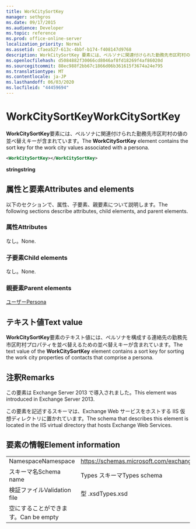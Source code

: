 ```yaml
---
title: WorkCitySortKey
manager: sethgros
ms.date: 09/17/2015
ms.audience: Developer
ms.topic: reference
ms.prod: office-online-server
localization_priority: Normal
ms.assetid: cfaea527-613c-4bbf-b174-f408147d9768
description: WorkCitySortKey 要素には、ペルソナに関連付けられた勤務先市区町村の値の並べ替えキーが含まれています。
ms.openlocfilehash: d5084882f30066cd8046af8fd18269f4af86020d
ms.sourcegitcommit: 88ec988f2bb67c1866d06b361615f3674a24e795
ms.translationtype: MT
ms.contentlocale: ja-JP
ms.lasthandoff: 06/03/2020
ms.locfileid: "44459694"
---
```

# <a name="workcitysortkey"></a><span data-ttu-id="a84cc-103">WorkCitySortKey</span><span class="sxs-lookup"><span data-stu-id="a84cc-103">WorkCitySortKey</span></span>

<span data-ttu-id="a84cc-104">**WorkCitySortKey**要素には、ペルソナに関連付けられた勤務先市区町村の値の並べ替えキーが含まれています。</span><span class="sxs-lookup"><span data-stu-id="a84cc-104">The **WorkCitySortKey** element contains the sort key for the work city values associated with a persona.</span></span> 
  
```XML
<WorkCitySortKey></WorkCitySortKey>
```

 <span data-ttu-id="a84cc-105">**string**</span><span class="sxs-lookup"><span data-stu-id="a84cc-105">**string**</span></span>
## <a name="attributes-and-elements"></a><span data-ttu-id="a84cc-106">属性と要素</span><span class="sxs-lookup"><span data-stu-id="a84cc-106">Attributes and elements</span></span>

<span data-ttu-id="a84cc-107">以下のセクションで、属性、子要素、親要素について説明します。</span><span class="sxs-lookup"><span data-stu-id="a84cc-107">The following sections describe attributes, child elements, and parent elements.</span></span>
  
### <a name="attributes"></a><span data-ttu-id="a84cc-108">属性</span><span class="sxs-lookup"><span data-stu-id="a84cc-108">Attributes</span></span>

<span data-ttu-id="a84cc-109">なし。</span><span class="sxs-lookup"><span data-stu-id="a84cc-109">None.</span></span>
  
### <a name="child-elements"></a><span data-ttu-id="a84cc-110">子要素</span><span class="sxs-lookup"><span data-stu-id="a84cc-110">Child elements</span></span>

<span data-ttu-id="a84cc-111">なし。</span><span class="sxs-lookup"><span data-stu-id="a84cc-111">None.</span></span>
  
### <a name="parent-elements"></a><span data-ttu-id="a84cc-112">親要素</span><span class="sxs-lookup"><span data-stu-id="a84cc-112">Parent elements</span></span>

[<span data-ttu-id="a84cc-113">ユーザー</span><span class="sxs-lookup"><span data-stu-id="a84cc-113">Persona</span></span>](persona.md)
  
## <a name="text-value"></a><span data-ttu-id="a84cc-114">テキスト値</span><span class="sxs-lookup"><span data-stu-id="a84cc-114">Text value</span></span>

<span data-ttu-id="a84cc-115">**WorkCitySortKey**要素のテキスト値には、ペルソナを構成する連絡先の勤務先市区町村プロパティを並べ替えるための並べ替えキーが含まれています。</span><span class="sxs-lookup"><span data-stu-id="a84cc-115">The text value of the **WorkCitySortKey** element contains a sort key for sorting the work city properties of contacts that comprise a persona.</span></span> 
  
## <a name="remarks"></a><span data-ttu-id="a84cc-116">注釈</span><span class="sxs-lookup"><span data-stu-id="a84cc-116">Remarks</span></span>

<span data-ttu-id="a84cc-117">この要素は Exchange Server 2013 で導入されました。</span><span class="sxs-lookup"><span data-stu-id="a84cc-117">This element was introduced in Exchange Server 2013.</span></span>
  
<span data-ttu-id="a84cc-118">この要素を記述するスキーマは、Exchange Web サービスをホストする IIS 仮想ディレクトリに置かれています。</span><span class="sxs-lookup"><span data-stu-id="a84cc-118">The schema that describes this element is located in the IIS virtual directory that hosts Exchange Web Services.</span></span>
  
## <a name="element-information"></a><span data-ttu-id="a84cc-119">要素の情報</span><span class="sxs-lookup"><span data-stu-id="a84cc-119">Element information</span></span>

|||
|:-----|:-----|
|<span data-ttu-id="a84cc-120">Namespace</span><span class="sxs-lookup"><span data-stu-id="a84cc-120">Namespace</span></span>  <br/> |https://schemas.microsoft.com/exchange/services/2006/types  <br/> |
|<span data-ttu-id="a84cc-121">スキーマ名</span><span class="sxs-lookup"><span data-stu-id="a84cc-121">Schema name</span></span>  <br/> |<span data-ttu-id="a84cc-122">Types スキーマ</span><span class="sxs-lookup"><span data-stu-id="a84cc-122">Types schema</span></span>  <br/> |
|<span data-ttu-id="a84cc-123">検証ファイル</span><span class="sxs-lookup"><span data-stu-id="a84cc-123">Validation file</span></span>  <br/> |<span data-ttu-id="a84cc-124">型 .xsd</span><span class="sxs-lookup"><span data-stu-id="a84cc-124">Types.xsd</span></span>  <br/> |
|<span data-ttu-id="a84cc-125">空にすることができます。</span><span class="sxs-lookup"><span data-stu-id="a84cc-125">Can be empty</span></span>  <br/> ||
   

